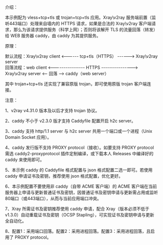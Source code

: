 介绍：

本示例配为 vless+tcp+tls 或 trojan+tcp+tls 应用。Xray\v2ray 服务端前置（监听443端口）处理来自墙内的 HTTPS 请求，如果是合法的 Xray\v2ray 客户端请求，那么为该请求提供服务（科学上网）；否则将该解开 TLS 的流量回落（转发）给 WEB 服务器 caddy，由 caddy 为其提供服务。

原理：

默认流程：Xray\v2ray client <------ tcp+tls（HTTPS） ------> Xray\v2ray server  
回落流程：web client <---------------- HTTPS ----------------> Xray\v2ray server <-- 回落 --> caddy（web server）

其中 trojan+tcp+tls 还实现了兼容原版 trojan，即可使用原版 trojan 客户端连接。  

注意：

1、v2ray v4.31.0 版本及以后才支持 trojan 协议。

2、caddy 不小于 v2.3.0 版才支持 Caddyfile 配置开启 h2c server。

3、caddy 支持 http/1.1 server 与 h2c server 共用一个端口或一个进程（Unix Domain Socket 应用）。

4、caddy 发行版不支持 PROXY protocol（接收）。如要支持 PROXY protocol 需选 caddy2-proxyprotocol 插件定制编译，或下载本人 Releases 中编译好的 caddy 来使用即可。

5、本示例 caddy 的 Caddyfile 格式配置与 json 格式配置二选一即可。若使用 caddy 申请证书及密钥，推荐使用 json 格式配置，优化更好。

6、本示例配置不要使用非 caddy（自带 ACME 客户端）的 ACME 客户端在当前服务器上申请与更新普通证书及密钥，因普通证书及密钥申请与更新需占用或监听80端口（或443端口），从而与当前应用端口冲突。

7、Xray 所需证书及密钥推荐使用 caddy 申请，配合 Xray（版本必须不低于v1.3.0）自动重载证书及密钥（OCSP Stapling），可实现证书及密钥申请与更新全自动化。

8、配置1：采用端口回落。配置2：采用进程回落。配置3：采用进程回落，且启用了 PROXY protocol。
